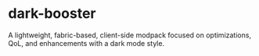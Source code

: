 # dark-booster
A lightweight, fabric-based, client-side modpack focused on optimizations, QoL, and enhancements with a dark mode style.
